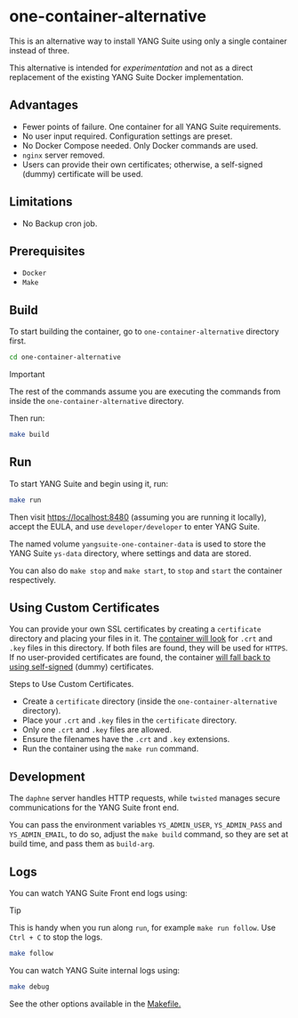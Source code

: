 # one-container-alternative

This is an alternative way to install YANG Suite using only a single container instead of three.

This alternative is intended for _experimentation_ and not as a direct replacement of the existing YANG Suite Docker implementation.

## Advantages

- Fewer points of failure. One container for all YANG Suite requirements.
- No user input required. Configuration settings are preset.
- No Docker Compose needed. Only Docker commands are used.
- `nginx` server removed.
- Users can provide their own certificates; otherwise, a self-signed (dummy) certificate will be used.

## Limitations

- No Backup cron job.

## Prerequisites

- `Docker`
- `Make`

## Build

To start building the container, go to `one-container-alternative` directory first.

```bash
cd one-container-alternative
```

> [!IMPORTANT]
> The rest of the commands assume you are executing the commands from inside the `one-container-alternative` directory.

Then run:

```bash
make build
```

## Run

To start YANG Suite and begin using it, run:

```bash
make run
```

Then visit <https://localhost:8480> (assuming you are running it locally), accept the EULA, and use `developer/developer` to enter YANG Suite.

The named volume `yangsuite-one-container-data` is used to store the YANG Suite `ys-data` directory, where settings and data are stored.

You can also do `make stop` and `make start`, to `stop` and `start` the container respectively.

## Using Custom Certificates

You can provide your own SSL certificates by creating a `certificate` directory and placing your files in it. The [container will look](/one-container-alternative/build-assets/pick_certificate.sh#L5) for `.crt` and `.key` files in this directory. If both files are found, they will be used for `HTTPS`. If no user-provided certificates are found, the container [will fall back to using self-signed](/one-container-alternative/build-assets/pick_certificate.sh#L21) (dummy) certificates.

Steps to Use Custom Certificates.

- Create a `certificate` directory (inside the `one-container-alternative` directory).
- Place your `.crt` and `.key` files in the `certificate` directory.
- Only one `.crt` and `.key` files are allowed.
- Ensure the filenames have the `.crt` and `.key` extensions.
- Run the container using the `make run` command.

## Development

The `daphne` server handles HTTP requests, while `twisted` manages secure communications for the YANG Suite front end.

You can pass the environment variables `YS_ADMIN_USER`, `YS_ADMIN_PASS` and `YS_ADMIN_EMAIL`, to do so, adjust the `make build` command, so they are set at build time, and pass them as `build-arg`.

## Logs

You can watch YANG Suite Front end logs using:

> [!TIP]
> This is handy when you run along `run`, for example `make run follow`. Use `Ctrl + C` to stop the logs.

```bash
make follow
```

You can watch YANG Suite internal logs using:

```bash
make debug
```

See the other options available in the [Makefile.](./Makefile)
